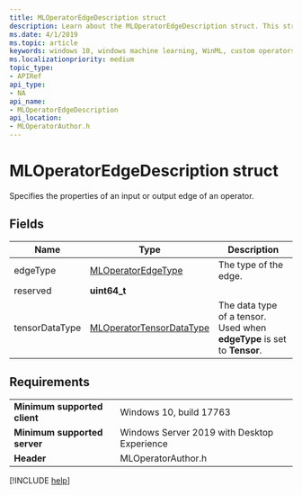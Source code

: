 ```yaml
---
title: MLOperatorEdgeDescription struct
description: Learn about the MLOperatorEdgeDescription struct. This struct specifies the properties of an input or output edge of an operator.
ms.date: 4/1/2019
ms.topic: article
keywords: windows 10, windows machine learning, WinML, custom operators, MLOperatorEdgeDescription
ms.localizationpriority: medium
topic_type:
- APIRef
api_type:
- NA
api_name:
- MLOperatorEdgeDescription
api_location:
- MLOperatorAuthor.h
---
```


# MLOperatorEdgeDescription struct

Specifies the properties of an input or output edge of an operator.

## Fields

| Name           | Type                     | Description           |
|----------------|--------------------------|-----------------------|
| edgeType       | [MLOperatorEdgeType](MLOperatorEdgeType.md)       | The type of the edge. |
| reserved       | **uint64_t**                 |                       |
| tensorDataType | [MLOperatorTensorDataType](MLOperatorTensorDataType.md) | The data type of a tensor. Used when **edgeType** is set to **Tensor**. |

## Requirements

| | |
|-|-|
| **Minimum supported client** | Windows 10, build 17763 |
| **Minimum supported server** | Windows Server 2019 with Desktop Experience |
| **Header** | MLOperatorAuthor.h |

[!INCLUDE [help](../../includes/get-help.md)]
